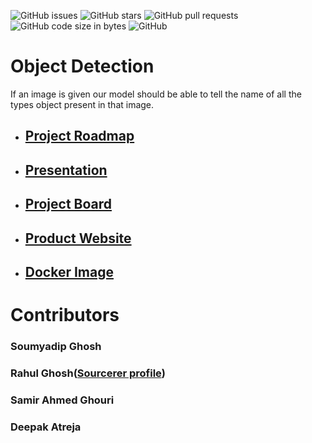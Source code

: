 ![GitHub issues](https://img.shields.io/github/issues/sem6-nu/CAPSTONE-I.svg)
![GitHub stars](https://img.shields.io/github/stars/sem6-nu/CAPSTONE-I.svg?style=social)
![GitHub pull requests](https://img.shields.io/github/issues-pr/sem6-nu/CAPSTONE-I.svg)
![GitHub code size in bytes](https://img.shields.io/github/languages/code-size/sem6-nu/CAPSTONE-I.svg)
![GitHub](https://img.shields.io/github/license/sem6-nu/CAPSTONE-I.svg)


# Object Detection
If an image is given our model should be able to tell the name of all the types object present in that image.

* ## [Project Roadmap](https://docs.google.com/document/d/1erKm0rMYSGh4emntfVez4WdEmMvhzt5d5oCBIePupmI/edit?usp=sharing)
* ## [Presentation](https://docs.google.com/presentation/d/1EuqDIGVmvQUFo0k-LuapWTPcS7DqniB-WsZsswpoGEk/edit?usp=sharing)
* ## [Project Board](https://github.com/sem6-nu/CAPSTONE-I/projects/1)
* ## [Product Website](https://sem6-nu.github.io/)
* ## [Docker Image](https://hub.docker.com/r/soumyadipghosh30121997/object_detection)

# Contributors

### Soumyadip Ghosh

### Rahul Ghosh([Sourcerer profile](https://sourcerer.io/ghrahul))

### Samir Ahmed Ghouri

### Deepak Atreja



